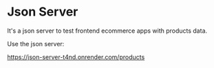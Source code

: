 # Json Server
It's a json server to test frontend ecommerce apps with products data.

Use the json server:

https://json-server-t4nd.onrender.com/products
